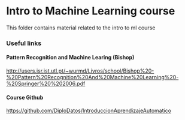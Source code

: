 # Intro to Machine Learning course  
  
  
This folder contains material related to the intro to ml course  
  
  
### Useful links
  
#### Pattern Recognition and Machine Learing (Bishop)  

http://users.isr.ist.utl.pt/~wurmd/Livros/school/Bishop%20-%20Pattern%20Recognition%20And%20Machine%20Learning%20-%20Springer%20%202006.pdf
  
  
#### Course Github  
    
  https://github.com/DiploDatos/IntroduccionAprendizajeAutomatico
